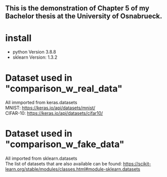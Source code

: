 ## This is the demonstration of Chapter 5 of my Bachelor thesis at the University of Osnabrueck. 

# install
- python Version 3.8.8
- sklearn Version: 1.3.2

# Dataset used in "comparison_w_real_data"
All immported from keras.datasets \
MNIST: https://keras.io/api/datasets/mnist/ \
CIFAR-10: https://keras.io/api/datasets/cifar10/

# Dataset used in "comparison_w_fake_data"
All imported from sklearn.datasets \
The list of datasets that are also available can be found: https://scikit-learn.org/stable/modules/classes.html#module-sklearn.datasets

